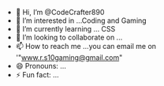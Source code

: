 - 👋 Hi, I’m @CodeCrafter890
- 👀 I’m interested in ...Coding and Gaming
- 🌱 I’m currently learning ... CSS 
- 💞️ I’m looking to collaborate on ...
- 📫 How to reach me ...you can email me on '"www.r.s10gaming@gmail.com"
- 😄 Pronouns: ...
- ⚡ Fun fact: ...

<!---
CodeCrafter890/CodeCrafter890 is a ✨ special ✨ repository because its `README.md` (this file) appears on your GitHub profile.
You can click the Preview link to take a look at your changes.
--->
